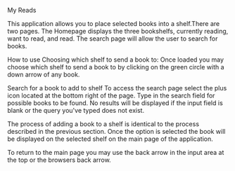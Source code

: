 My Reads 


This application allows you to place selected books into a shelf.There are two pages. The Homepage displays the three bookshelfs, currently reading, want to read, and read. The search page will allow the user to search for books.


How to use
Choosing which shelf to send a book to:
Once loaded you may choose which shelf to send a book to by clicking on the green circle with a down arrow of any book.

Search for a book to add to shelf
To access the search page select the plus icon located at the bottom right of the page. Type in the search field for possible books to be found. No results will be displayed if the input field is blank or the query you've typed does not exist.

The process of adding a book to a shelf is identical to the process described in the previous section. Once the option is selected the book will be displayed on the selected shelf on the main page of the application.

To return to the main page you may use the back arrow in the input area at the top or the browsers back arrow.
